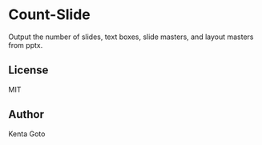 # Count-Slide

Output the number of slides, text boxes, slide masters, and layout masters from pptx.  

## License
MIT

## Author
Kenta Goto